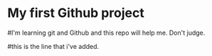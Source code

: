 # My first Github project

#I'm learning git and Github and this repo will help me. Don't judge.

#this is the line that i've added. 